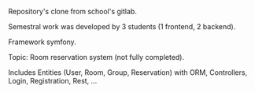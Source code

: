 Repository's clone from school's gitlab.

Semestral work was developed by 3 students (1 frontend, 2 backend).

Framework symfony.

Topic: Room reservation system (not fully completed). 

Includes Entities (User, Room, Group, Reservation) with ORM, Controllers, Login, Registration, Rest, ...
